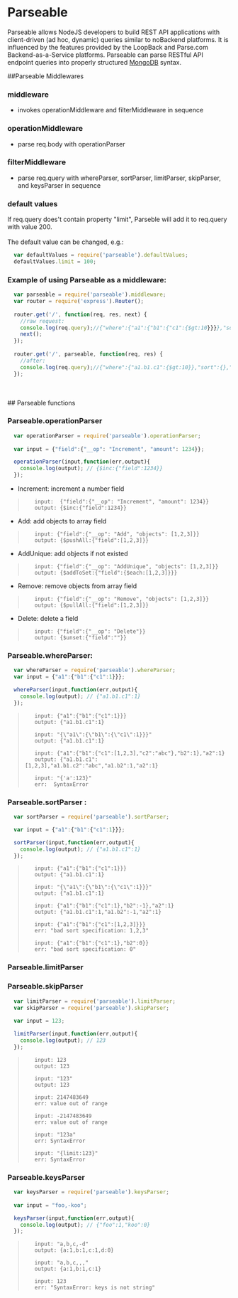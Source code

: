 Parseable
=============

Parseable allows NodeJS developers to build REST API applications with client-driven (ad hoc, dynamic) queries similar to noBackend platforms. It is influenced by the features provided by the LoopBack and Parse.com Backend-as-a-Service platforms. Parseable can parse RESTful API endpoint queries into properly structured [MongoDB](http://www.mongodb.org) syntax.



##Parseable Middlewares

### middleware
- invokes operationMiddleware and filterMiddleware in sequence

### operationMiddleware
- parse req.body with operationParser

### filterMiddleware
- parse req.query with whereParser, sortParser, limitParser, skipParser, and keysParser in sequence

### default values
If req.query does't contain property "limit", Parseble will add it to req.query with value 200.<br />
<br />
The default value can be changed, e.g.:
```javascript
  var defaultValues = require('parseable').defaultValues; 
  defaultValues.limit = 100;
```

### Example of using Parseable as a middleware:
```javascript
  var parseable = require('parseable').middleware;  
  var router = require('express').Router();
    
  router.get('/', function(req, res, next) {
    //raw request:
    console.log(req.query);//{"where":{"a1":{"b1":{"c1":{$gt:10}}}},"sort":{},"skip":0,"keys":"a,b,-c"}
    next();
  });
  
  router.get('/', parseable, function(req, res) {
    //after:
    console.log(req.query);//{"where":{"a1.b1.c1":{$gt:10}},"sort":{},"limit":200,"skip":0,"keys":{a:1,b:1,c:0}}
  });
```
<br />
<br />
## Parseable functions

### Parseable.operationParser

```javascript
  var operationParser = require('parseable').operationParser; 
  
  var input = {"field":{"__op": "Increment", "amount": 1234}};

  operationParser(input,function(err,output){
    console.log(output); // {$inc:{"field":1234}}
  });

```

 - Increment: increment a number field
>        input:  {"field":{"__op": "Increment", "amount": 1234}}
>        output: {$inc:{"field":1234}}

 - Add: add objects to array field
>        input: {"field":{"__op": "Add", "objects": [1,2,3]}}
>        output: {$pushAll:{"field":[1,2,3]}}

 - AddUnique: add objects if not existed
>        input: {"field":{"__op": "AddUnique", "objects": [1,2,3]}}
>        output: {$addToSet:{"field":{$each:[1,2,3]}}}
 - Remove: remove objects from array field
>        input: {"field":{"__op": "Remove", "objects": [1,2,3]}}
>        output: {$pullAll:{"field":[1,2,3]}}

 - Delete: delete a field
>        input: {"field":{"__op": "Delete"}}
>        output: {$unset:{"field":""}}

### Parseable.whereParser:
```javascript
  var whereParser = require('parseable').whereParser; 
  var input = {"a1":{"b1":{"c1":1}}};

  whereParser(input,function(err,output){
    console.log(output); // {"a1.b1.c1":1}
  });

```

>        input: {"a1":{"b1":{"c1":1}}}
>        output: {"a1.b1.c1":1}
>
>        input: "{\"a1\":{\"b1\":{\"c1\":1}}}"
>        output: {"a1.b1.c1":1}
>
>        input: {"a1":{"b1":{"c1":[1,2,3],"c2":"abc"},"b2":1},"a2":1}
>        output: {"a1.b1.c1":[1,2,3],"a1.b1.c2":"abc","a1.b2":1,"a2":1}
>
>        input: "{'a':123}"
>        err:  SyntaxError


### Parseable.sortParser :

```javascript
  var sortParser = require('parseable').sortParser; 

  var input = {"a1":{"b1":{"c1":1}}};

  sortParser(input,function(err,output){
    console.log(output); // {"a1.b1.c1":1}
  });

```

>        input: {"a1":{"b1":{"c1":1}}}
>        output: {"a1.b1.c1":1}
>
>        input: "{\"a1\":{\"b1\":{\"c1\":1}}}"
>        output: {"a1.b1.c1":1}
>
>        input: {"a1":{"b1":{"c1":1},"b2":-1},"a2":1}
>        output: {"a1.b1.c1":1,"a1.b2":-1,"a2":1}
>
>        input: {"a1":{"b1":{"c1":[1,2,3]}}}
>        err: "bad sort specification: 1,2,3"
>
>        input: {"a1":{"b1":{"c1":1},"b2":0}}
>        err: "bad sort specification: 0"
>


### Parseable.limitParser 
### Parseable.skipParser

```javascript
  var limitParser = require('parseable').limitParser; 
  var skipParser = require('parseable').skipParser; 
  
  var input = 123;

  limitParser(input,function(err,output){
    console.log(output); // 123
  });

```

>        input: 123
>        output: 123
>
>        input: "123"
>        output: 123
>
>        input: 2147483649
>        err: value out of range
>
>        input: -2147483649
>        err: value out of range
>
>        input: "123a"
>        err: SyntaxError
>
>        input: "{limit:123}"
>        err: SyntaxError



### Parseable.keysParser

```javascript
  var keysParser = require('parseable').keysParser; 
  
  var input = "foo,-koo";

  keysParser(input,function(err,output){
    console.log(output); // {"foo":1,"koo":0}
  });

```

>        input: "a,b,c,-d"
>        output: {a:1,b:1,c:1,d:0}
>
>        input: "a,b,c,,,"
>        output: {a:1,b:1,c:1}
>
>        input: 123
>        err: "SyntaxError: keys is not string"
